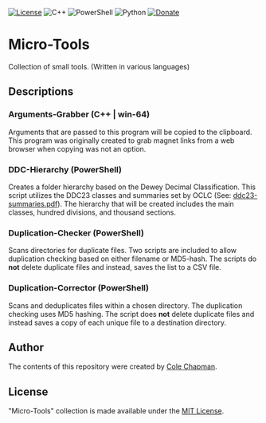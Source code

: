 [![License](https://img.shields.io/badge/license-MIT-green.svg)](https://choosealicense.com/licenses/mit/)
![C++](https://img.shields.io/badge/C++-C++20-blue.svg)
![PowerShell](https://img.shields.io/badge/powershell-7-blue.svg)
![Python](https://img.shields.io/badge/python-v3.9-blue.svg)
[![Donate](https://img.shields.io/badge/donate-PayPal-yellow.svg)](https://www.paypal.com/cgi-bin/webscr?cmd=_donations&business=XH8R7VFJQE3YQ&currency_code=USD)

# Micro-Tools
Collection of small tools. (Written in various languages)

## Descriptions
### Arguments-Grabber (C++ | win-64)
Arguments that are passed to this program will be copied to the clipboard.  This program was originally created to grab magnet links from a web browser when copying was not an option.

### DDC-Hierarchy (PowerShell)
Creates a folder hierarchy based on the Dewey Decimal Classification.  This script utilizes the DDC23 classes and summaries set by OCLC (See: [ddc23-summaries.pdf](https://www.oclc.org/content/dam/oclc/dewey/ddc23-summaries.pdf)).  The hierarchy that will be created includes the main classes, hundred divisions, and thousand sections.

### Duplication-Checker (PowerShell)
Scans directories for duplicate files.  Two scripts are included to allow duplication checking based on either filename or MD5-hash.  The scripts do **not** delete duplicate files and instead, saves the list to a CSV file.

### Duplication-Corrector (PowerShell)
Scans and deduplicates files within a chosen directory.  The duplication checking uses MD5 hashing.  The script does **not** delete duplicate files and instead saves a copy of each unique file to a destination directory.

## Author
The contents of this repository were created by [Cole Chapman](https://github.com/Endrem/).

## License
"Micro-Tools" collection is made available under the [MIT License](https://choosealicense.com/licenses/mit/).
